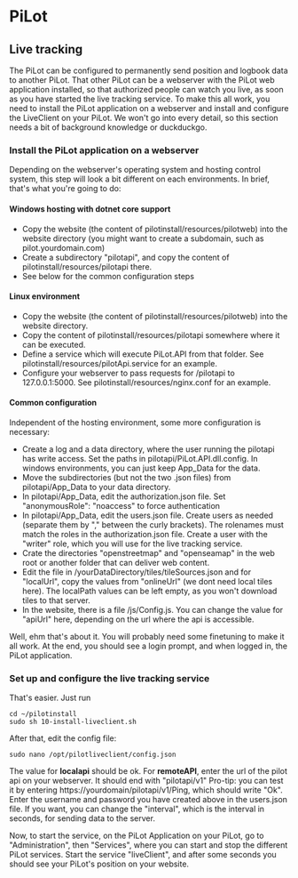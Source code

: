 # PiLot
## Live tracking

The PiLot can be configured to permanently send position and logbook data to another PiLot. That other PiLot can be a webserver with the PiLot web application installed, so that authorized people can watch you live, as soon as you have started the live tracking service. To make this all work, you need to install the PiLot application on a webserver and install and configure the LiveClient on your PiLot. We won't go into every detail, so this section needs a bit of background knowledge or duckduckgo.

### Install the PiLot application on a webserver
Depending on the webserver's operating system and hosting control system, this step will look a bit different on each environments. In brief, that's what you're going to do:

#### Windows hosting with dotnet core support
- Copy the website (the content of pilotinstall/resources/pilotweb) into the website directory (you might want to create a subdomain, such as pilot.yourdomain.com)
- Create a subdirectory "pilotapi", and copy the content of pilotinstall/resources/pilotapi there. 
- See below for the common configuration steps

#### Linux environment
- Copy the website (the content of pilotinstall/resources/pilotweb) into the website directory.
- Copy the content of pilotinstall/resources/pilotapi somewhere where it can be executed.
- Define a service which will execute PiLot.API from that folder. See pilotinstall/resources/pilotApi.service for an example.
- Configure your webserver to pass requests for /pilotapi to 127.0.0.1:5000. See pilotinstall/resources/nginx.conf for an example.

#### Common configuration
Independent of the hosting environment, some more configuration is necessary:
- Create a log and a data directory, where the user running the pilotapi has write access. Set the paths in pilotapi/PiLot.API.dll.config. In windows environments, you can just keep App_Data for the data.
- Move the subdirectories (but not the two .json files) from pilotapi/App_Data to your data directory.
- In pilotapi/App_Data, edit the authorization.json file. Set "anonymousRole": "noaccess" to force authentication
- In pilotapi/App_Data, edit the users.json file. Create users as needed (separate them by "," between the curly brackets). The rolenames must match the roles in the authorization.json file. Create a user with the "writer" role, which you will use for the live tracking service.
- Crate the directories "openstreetmap" and "openseamap" in the web root or another folder that can deliver web content.
- Edit the file in /yourDataDirectory/tiles/tileSources.json and for "localUrl", copy the values from "onlineUrl" (we dont need local tiles here). The localPath values can be left empty, as you won't download tiles to that server. 
- In the website, there is a file /js/Config.js. You can change the value for "apiUrl" here, depending on the url where the api is accessible.

Well, ehm that's about it. You will probably need some finetuning to make it all work. At the end, you should see a login prompt, and when logged in, the PiLot application.

### Set up and configure the live tracking service
That's easier. Just run
```
cd ~/pilotinstall
sudo sh 10-install-liveclient.sh
```
After that, edit the config file:
```
sudo nano /opt/pilotliveclient/config.json
```
The value for **localapi** should be ok. For **remoteAPI**, enter the url of the pilot api on your webserver. It should end with "pilotapi/v1" Pro-tip: you can test it by entering https://yourdomain/pilotapi/v1/Ping, which should write "Ok". Enter the username and password you have created above in the users.json file. If you want, you can change the "interval", which is the interval in seconds, for sending data to the server.

Now, to start the service, on the PiLot Application on your PiLot, go to "Administration", then "Services", where you can start and stop the different PiLot services. Start the service "liveClient", and after some seconds you should see your PiLot's position on your website. 

